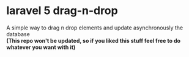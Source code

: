 # laravel 5 drag-n-drop
A simple way to drag n drop elements and update asynchronously the database<br/>
<strong>(This repo won't be updated, so if you liked this stuff feel free to do whatever you want with it)</strong>
